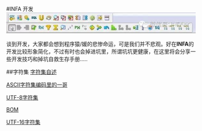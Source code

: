 #INFA 开发
![Developer](Transformations.jpg)

谈到开发，大家都会想到程序猿/媛的悲惨命运，可是我们并不悲观。好在**INFA**的开发比较形象简化，不过有时也会掉进坑里，所谓坑坑更健康，在这里将会分享一些开发技巧和掉坑自救生存手册.....

##字符集
[字符集自述](codepage/README.md)

[ASCII字符集编码里的一哥](codepage/ASCII.md)

[UTF-8字符集](codepage/UTF_8.md)

[BOM](codepage/BOM.md)

[UTF-16字符集](codepage/UTF16.md)

